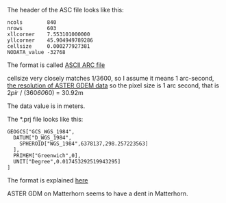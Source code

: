 The header of the ASC file looks like this:

    ncols        840
    nrows        603
    xllcorner    7.553101000000
    yllcorner    45.904949789286
    cellsize     0.000277927381
    NODATA_value -32768

The format is called [ASCII ARC file](http://en.wikipedia.org/wiki/Esri_grid)

cellsize very closely matches 1/3600, so I assume it means 1 arc-second,
[the resolution of ASTER GDEM data](https://lpdaac.usgs.gov/products/aster_products_table/astgtm)
so the pixel size is 1 arc second, that is 2*pi*r / (360*60*60) = 30.92m

The data value is in meters.

The *.prj file looks like this:

    GEOGCS["GCS_WGS_1984",
      DATUM["D_WGS_1984",
        SPHEROID["WGS_1984",6378137,298.257223563]
      ],
      PRIMEM["Greenwich",0],
      UNIT["Degree",0.017453292519943295]
    ]

The format is explained [here](http://www.geoapi.org/3.0/javadoc/org/opengis/referencing/doc-files/WKT.html)


ASTER GDM on Matterhorn seems to have a dent in Matterhorn.
